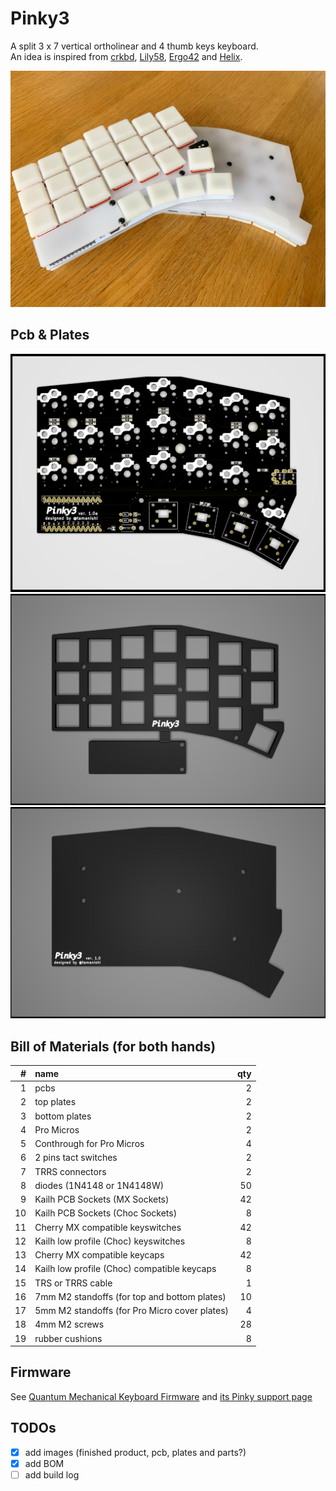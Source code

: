 # Pinky3

A split 3 x 7 vertical ortholinear and 4 thumb keys keyboard.   
An idea is inspired from [crkbd](https://github.com/foostan/crkbd), [Lily58](https://github.com/kata0510/Lily58), [Ergo42](https://github.com/Biacco42/Ergo42) and [Helix](https://github.com/MakotoKurauchi/helix).  

![product](product.jpg)

## Pcb & Plates

![pcb](pcb/Pinky3-pcb.png)
![top plate](top-plate&cover-plate/Pinky3-top-plate.png)
![bottom plate](bottom-plate/Pinky3-bottom-plate.png)
<!-- ![plates](plates/Pinky3-plates.png) -->

## Bill of Materials (for both hands)

| # | name | qty |
| ---: | :--- | ---: |
| 1 | pcbs | 2 |
| 2 | top plates | 2 |
| 3 | bottom plates | 2 |
| 4 | Pro Micros | 2 |
| 5 | Conthrough for Pro Micros | 4 |
| 6 | 2 pins tact switches | 2 |
| 7 | TRRS connectors | 2 |
| 8 | diodes (1N4148 or 1N4148W) | 50 |
| 9 | Kailh PCB Sockets (MX Sockets) | 42 |
| 10 | Kailh PCB Sockets (Choc Sockets) | 8 |
| 11 | Cherry MX compatible keyswitches | 42 |
| 12 | Kailh low profile (Choc) keyswitches | 8 |
| 13 | Cherry MX compatible keycaps | 42 |
| 14 | Kailh low profile (Choc) compatible keycaps | 8 |
| 15 | TRS or TRRS cable | 1 |
| 16 | 7mm M2 standoffs (for top and bottom plates) | 10 |
| 17 | 5mm M2 standoffs (for Pro Micro cover plates) | 4 |
| 18 | 4mm M2 screws | 28 |
| 19 | rubber cushions | 8 |

## Firmware

See [Quantum Mechanical Keyboard Firmware](https://qmk.fm) and [its Pinky support page](https://github.com/qmk/qmk_firmware/blob/master/keyboards/pinky/readme.md)

## TODOs

- [x] add images (finished product, pcb, plates and parts?)
- [x] add BOM
- [ ] add build log
